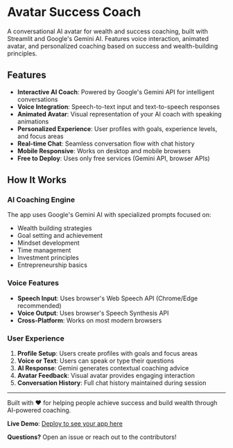# Avatar Success Coach

A conversational AI avatar for wealth and success coaching, built with Streamlit and Google's Gemini AI. Features voice interaction, animated avatar, and personalized coaching based on success and wealth-building principles.

## Features

- **Interactive AI Coach**: Powered by Google's Gemini API for intelligent conversations
- **Voice Integration**: Speech-to-text input and text-to-speech responses
- **Animated Avatar**: Visual representation of your AI coach with speaking animations
- **Personalized Experience**: User profiles with goals, experience levels, and focus areas
- **Real-time Chat**: Seamless conversation flow with chat history
- **Mobile Responsive**: Works on desktop and mobile browsers
- **Free to Deploy**: Uses only free services (Gemini API, browser APIs)

## How It Works

### AI Coaching Engine
The app uses Google's Gemini AI with specialized prompts focused on:
- Wealth building strategies
- Goal setting and achievement
- Mindset development
- Time management
- Investment principles
- Entrepreneurship basics

### Voice Features
- **Speech Input**: Uses browser's Web Speech API (Chrome/Edge recommended)
- **Voice Output**: Uses browser's Speech Synthesis API
- **Cross-Platform**: Works on most modern browsers

### User Experience
1. **Profile Setup**: Users create profiles with goals and focus areas
2. **Voice or Text**: Users can speak or type their questions
3. **AI Response**: Gemini generates contextual coaching advice
4. **Avatar Feedback**: Visual avatar provides engaging interaction
5. **Conversation History**: Full chat history maintained during session


---

Built with ❤️ for helping people achieve success and build wealth through AI-powered coaching.

**Live Demo**: [Deploy to see your app here](https://avatar-coaching-assistant.streamlit.app/)

**Questions?** Open an issue or reach out to the contributors!
